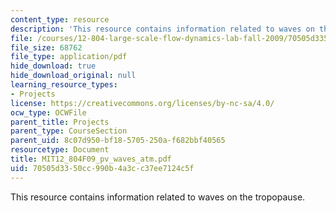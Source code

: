 ```yaml
---
content_type: resource
description: 'This resource contains information related to waves on the tropopause. '
file: /courses/12-804-large-scale-flow-dynamics-lab-fall-2009/70505d3350cc990b4a3cc37ee7124c5f_MIT12_804F09_pv_waves_atm.pdf
file_size: 68762
file_type: application/pdf
hide_download: true
hide_download_original: null
learning_resource_types:
- Projects
license: https://creativecommons.org/licenses/by-nc-sa/4.0/
ocw_type: OCWFile
parent_title: Projects
parent_type: CourseSection
parent_uid: 8c07d950-bf18-5705-250a-f682bbf40565
resourcetype: Document
title: MIT12_804F09_pv_waves_atm.pdf
uid: 70505d33-50cc-990b-4a3c-c37ee7124c5f
---
```

This resource contains information related to waves on the tropopause. 